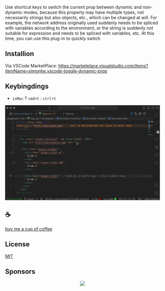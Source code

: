 Use shortcut keys to switch the current prop between dynamic and non-dynamic modes, because this property may have multiple types, not necessarily strings but also objects, etc., which can be changed at will. For example, the network address originally used suddenly needs to be spliced ​​with variables according to the environment, or the string is suddenly not suitable for expression and needs to be spliced ​​with variables, etc. At this time, you can use this plug-in to quickly switch

## Installion

Via VSCode MarketPlace: https://marketplace.visualstudio.com/items?itemName=simonhe.vscode-toggle-dynamic-prop

## Keybingdings
- `isMac` ? `cmd+t` : `ctrl+t`

![demo](/assets/demo.gif)

## :coffee:

[buy me a cup of coffee](https://github.com/Simon-He95/sponsor)

## License

[MIT](./license)

## Sponsors

<p align="center">
  <a href="https://cdn.jsdelivr.net/gh/Simon-He95/sponsor/sponsors.svg">
    <img src="https://cdn.jsdelivr.net/gh/Simon-He95/sponsor/sponsors.png"/>
  </a>
</p>
